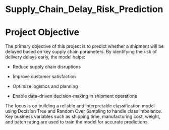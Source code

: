 # Supply_Chain_Delay_Risk_Prediction

# Project Objective

The primary objective of this project is to predict whether a shipment will be delayed based on key supply chain parameters. By identifying the risk of delivery delays early, the model helps:

- Reduce supply chain disruptions

- Improve customer satisfaction

- Optimize logistics and planning

- Enable data-driven decision-making in shipment operations

The focus is on building a reliable and interpretable classification model using Decision Tree and Random Over Sampling to handle class imbalance. Key business variables such as shipping time, manufacturing cost, weight, and batch rating are used to train the model for accurate predictions.

